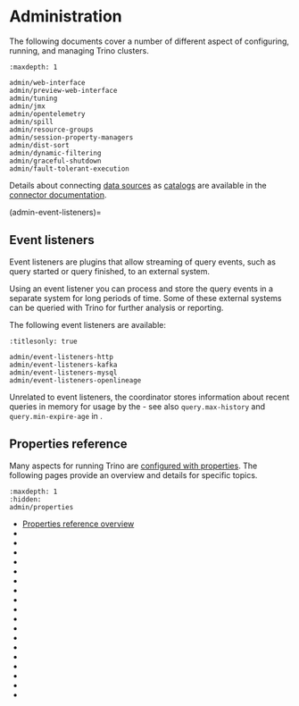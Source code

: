# Administration

The following documents cover a number of different aspect of configuring,
running, and managing Trino clusters.

```{toctree}
:maxdepth: 1

admin/web-interface
admin/preview-web-interface
admin/tuning
admin/jmx
admin/opentelemetry
admin/spill
admin/resource-groups
admin/session-property-managers
admin/dist-sort
admin/dynamic-filtering
admin/graceful-shutdown
admin/fault-tolerant-execution
```

Details about connecting [data sources](trino-concept-data-source) as
[catalogs](trino-concept-catalog) are available in the [connector
documentation](/connector).

(admin-event-listeners)=
## Event listeners

Event listeners are plugins that allow streaming of query events, such as query
started or query finished, to an external system. 

Using an event listener you can process and store the query events in a separate
system for long periods of time. Some of these external systems can be queried
with Trino for further analysis or reporting.

The following event listeners are available:

```{toctree}
:titlesonly: true

admin/event-listeners-http
admin/event-listeners-kafka
admin/event-listeners-mysql
admin/event-listeners-openlineage
```

Unrelated to event listeners, the coordinator stores information about recent
queries in memory for usage by the [](/admin/web-interface) - see also
`query.max-history` and `query.min-expire-age` in
[](/admin/properties-query-management).

## Properties reference

Many aspects for running Trino are [configured with properties](config-properties).
The following pages provide an overview and details for specific topics.

```{toctree}
:maxdepth: 1
:hidden:
admin/properties
```

* [Properties reference overview](admin/properties)
* [](admin/properties-general)
* [](admin/properties-client-protocol)
* [](admin/properties-http-server)
* [](admin/properties-resource-management)
* [](admin/properties-query-management)
* [](admin/properties-catalog)
* [](admin/properties-sql-environment)
* [](admin/properties-spilling)
* [](admin/properties-exchange)
* [](admin/properties-task)
* [](admin/properties-write-partitioning)
* [](admin/properties-writer-scaling)
* [](admin/properties-node-scheduler)
* [](admin/properties-optimizer)
* [](admin/properties-logging)
* [](admin/properties-web-interface)
* [](admin/properties-regexp-function)
* [](admin/properties-http-client)

